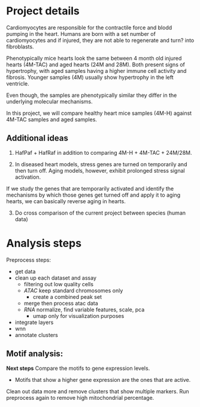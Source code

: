 
# Project details
Cardiomyocytes are responsible for the contractile force and blodd pumping in the heart. Humans are born 
with a set number of cardiomyocytes and if injured, they are not able to regenerate and turn? into fibroblasts. 

Phenotypically mice hearts look the same between 4 month old injured hearts (4M-TAC) and aged hearts (24M and 28M). Both present
signs of hypertrophy, with aged samples having a higher immune cell activity and fibrosis. Younger samples (4M) usually show
hypertrophy in the left ventricle. 

Even though, the samples are phenotypically similar they differ in the underlying molecular mechanisms. 

In this project, we will compare healthy heart mice samples (4M-H) against 4M-TAC samples and aged samples.

## Additional ideas
1. HafPaf + HafRaf in addition to comparing 4M-H + 4M-TAC + 24M/28M. 

2. In diseased heart models, stress genes are turned on temporarily and then turn off. Aging models, however, exhibit 
prolonged stress signal activation. 

If we study the genes that are temporarily activated and identify the mechanisms by which those genes get turned off and apply
it to aging hearts, we can basically reverse aging in hearts. 
  
3. Do cross comparison of the current project between species (human data)

# Analysis steps
Preprocess steps:
- get data 
- clean up each dataset and assay 
  - filtering out low quality cells
  - *ATAC* keep standard chromosomes only
    - create a combined peak set 
  - merge then process atac data
  - *RNA* normalize, find variable features, scale, pca
    - umap only for visualization purposes
- integrate layers 
- wnn
- annotate clusters

Motif analysis:
  - 

**Next steps**
Compare the motifs to gene expression levels. 
  - Motifs that show a higher gene expression are the ones that are active. 

Clean out data more and remove clusters that show multiple markers. 
Run preprocess again to remove high mitochondrial percentage. 

